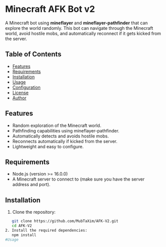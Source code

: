 # Minecraft AFK Bot v2

A Minecraft bot using **mineflayer** and **mineflayer-pathfinder** that can explore the world randomly. This bot can navigate through the Minecraft world, avoid hostile mobs, and automatically reconnect if it gets kicked from the server.

## Table of Contents

- [Features](#features)
- [Requirements](#requirements)
- [Installation](#installation)
- [Usage](#usage)
- [Configuration](#configuration)
- [License](#license)
- [Author](#author)

## Features

- Random exploration of the Minecraft world.
- Pathfinding capabilities using mineflayer-pathfinder.
- Automatically detects and avoids hostile mobs.
- Reconnects automatically if kicked from the server.
- Lightweight and easy to configure.

## Requirements

- Node.js (version >= 16.0.0)
- A Minecraft server to connect to (make sure you have the server address and port).

## Installation

1. Clone the repository:
```bash
   git clone https://github.com/MubTaXim/AFK-V2.git
   cd AFK-V2
2. Install the required dependencies:
   npm install
#Usage 
